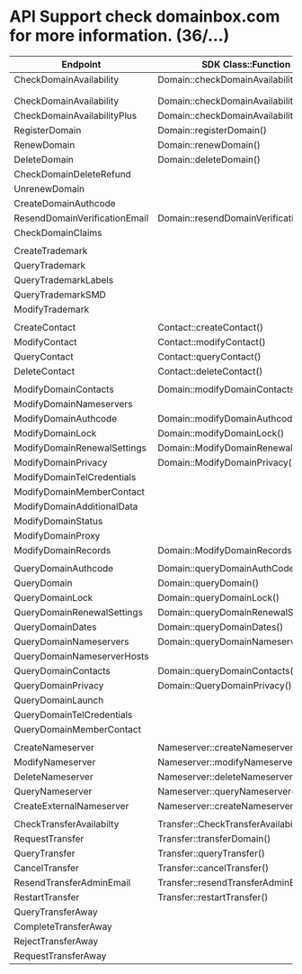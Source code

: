 # API Support check domainbox.com for more information. (36/...)


| Endpoint                                | SDK Class::Function                             | Output            | Version |
|-----------------------------------------|-------------------------------------------------|-------------------|---------|
| CheckDomainAvailability                 | Domain::checkDomainAvailability()               | Domain            | 0.1.0   |
|                                         |                                                 |                   |         |
|                                         |                                                 |                   |         |
| CheckDomainAvailability                 | Domain::checkDomainAvailability()               | Domain            | 0.1.0   |
| CheckDomainAvailabilityPlus             | Domain::checkDomainAvailabilityPlus()           | Domain            | 0.1.0   |
| RegisterDomain                          | Domain::registerDomain()                        | Domain            | 0.1.0   |
| RenewDomain                             | Domain::renewDomain()                           | Domain            | 0.1.0   |
| DeleteDomain                            | Domain::deleteDomain()                          | Domain            | 0.1.0   |
| CheckDomainDeleteRefund                 |                                                 |                   |         |
| UnrenewDomain                           |                                                 |                   |         |
| CreateDomainAuthcode                    |                                                 |                   |         |
| ResendDomainVerificationEmail           | Domain::resendDomainVerificationEmail()         | Boolean           | 0.4.0   |
| CheckDomainClaims                       |                                                 |                   |         |
|                                         |                                                 |                   |         |
| CreateTrademark                         |                                                 |                   | 0.7.0   |
| QueryTrademark                          |                                                 |                   | 0.7.0   |
| QueryTrademarkLabels                    |                                                 |                   | 0.7.0   |
| QueryTrademarkSMD                       |                                                 |                   | 0.7.0   |
| ModifyTrademark                         |                                                 |                   | 0.7.0   |
|                                         |                                                 |                   |         |
| CreateContact                           | Contact::createContact()                        | Contact           | 0.1.0   |
| ModifyContact                           | Contact::modifyContact()                        | Contact           | 0.1.0   |
| QueryContact                            | Contact::queryContact()                         | Contact           | 0.1.0   |
| DeleteContact                           | Contact::deleteContact()                        | Boolean           | 0.1.0   |
|                                         |                                                 |                   |         |
| ModifyDomainContacts                    | Domain::modifyDomainContacts()                  | Domain            | 0.4.0   |
| ModifyDomainNameservers                 |                                                 |                   |         |
| ModifyDomainAuthcode                    | Domain::modifyDomainAuthcode()                  | Domain            | 0.4.0   |
| ModifyDomainLock                        | Domain::modifyDomainLock()                      | Boolean           | 0.4.0   |
| ModifyDomainRenewalSettings             | Domain::ModifyDomainRenewalSettings()           | Domain            | 0.4.0   |
| ModifyDomainPrivacy                     | Domain::ModifyDomainPrivacy()                   | Boolean           | 0.4.0   |
| ModifyDomainTelCredentials              |                                                 |                   |         |
| ModifyDomainMemberContact               |                                                 |                   |         |
| ModifyDomainAdditionalData              |                                                 |                   |         |
| ModifyDomainStatus                      |                                                 |                   |         |
| ModifyDomainProxy                       |                                                 |                   |         |
| ModifyDomainRecords                     | Domain::ModifyDomainRecords()                   | Boolean           | 0.4.0   |
|                                         |                                                 |                   |         |
| QueryDomainAuthcode                     | Domain::queryDomainAuthCode()                   | Domain            | 0.4.0   |
| QueryDomain                             | Domain::queryDomain()                           | Domain            | 0.1.0   |
| QueryDomainLock                         | Domain::queryDomainLock()                       | Domain            | 0.4.0   |
| QueryDomainRenewalSettings              | Domain::queryDomainRenewalSettings()            | Domain            | 0.4.0   |
| QueryDomainDates                        | Domain::queryDomainDates()                      | Domain            | 0.4.0   |
| QueryDomainNameservers                  | Domain::queryDomainNameservers()                | Domain            | 0.4.0   |
| QueryDomainNameserverHosts              |                                                 |                   |         |
| QueryDomainContacts                     | Domain::queryDomainContacts()                   | Domain            | 0.4.0   |
| QueryDomainPrivacy                      | Domain::QueryDomainPrivacy()                    | Domain            | 0.4.0   |
| QueryDomainLaunch                       |                                                 |                   |         |
| QueryDomainTelCredentials               |                                                 |                   |         |
| QueryDomainMemberContact                |                                                 |                   |         |
|                                         |                                                 |                   |         |
| CreateNameserver                        | Nameserver::createNameserver()                  | Boolean           | 0.5.0   |
| ModifyNameserver                        | Nameserver::modifyNameserver()                  | Boolean           | 0.5.0   |
| DeleteNameserver                        | Nameserver::deleteNameserver()                  | Boolean           | 0.5.0   |
| QueryNameserver                         | Nameserver::queryNameserver()                   | Nameserver        | 0.5.0   |
| CreateExternalNameserver                | Nameserver::createNameserver()                  | Boolean           | 0.5.0   |
|                                         |                                                 |                   |         |
| CheckTransferAvailabilty                | Transfer::CheckTransferAvailabilty()            | Domain            | 0.6.0   |
| RequestTransfer                         | Transfer::transferDomain()                      | Domain            | 0.6.0   |
| QueryTransfer                           | Transfer::queryTransfer()                       | Domain            | 0.6.0   |
| CancelTransfer                          | Transfer::cancelTransfer()                      | Boolean           | 0.6.0   |
| ResendTransferAdminEmail                | Transfer::resendTransferAdminEmail()            | Domain            | 0.6.0   |
| RestartTransfer                         | Transfer::restartTransfer()                     | Boolean           | 0.6.0   |
| QueryTransferAway                       |                                                 |                   |         |
| CompleteTransferAway                    |                                                 |                   |         |
| RejectTransferAway                      |                                                 |                   |         |
| RequestTransferAway                     |                                                 |                   |         |
